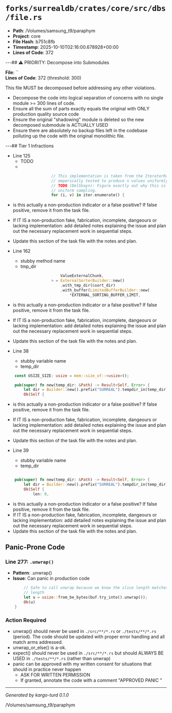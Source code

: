 # `forks/surrealdb/crates/core/src/dbs/file.rs`

- **Path**: /Volumes/samsung_t9/paraphym
- **Project**: core
- **File Hash**: b751c8fb  
- **Timestamp**: 2025-10-10T02:16:00.678928+00:00  
- **Lines of Code**: 372

---## ⚠️ PRIORITY: Decompose into Submodules

**File**: ``  
**Lines of Code**: 372 (threshold: 300)

This file MUST be decomposed before addressing any other violations.

- Decompose the code into logical separation of concerns with no single module >= 300 lines of code. 
- Ensure all the sum of parts exactly equals the original with ONLY production quality source code
- Ensure the original "shadowing" module is deleted so the new decomposed submodule is ACTUALLY USED
- Ensure there are absolutely no backup files left in the codebase polluting up the code with the original monolithic file.

---## Tier 1 Infractions 


- Line 125
  - TODO
  - 

```rust
					// This implementation is taken from the IteratorRandom::choose_multiple. It is
					// emperically tested to produce n values uniformly sampled from the iterator.
					// TODO (DelSkayn): Figure exactly out why this is guarenteed to produce a
					// uniform sampling.
					for (i, v) in iter.enumerate() {
```

- is this actually a non-production indicator or a false positive? If false positive, remove it from the task file.
- If IT IS a non-production fake, fabrication, incomplete, dangeours or lacking implementation: add detailed notes explaining the issue and plan out the necessary replacement work in sequential steps. 
- Update this section of the task file with the notes and plan.


- Line 162
  - stubby method name
  - tmp_dir

```rust
						ValueExternalChunk,
					> = ExternalSorterBuilder::new()
						.with_tmp_dir(&sort_dir)
						.with_buffer(LimitedBufferBuilder::new(
							*EXTERNAL_SORTING_BUFFER_LIMIT,
```

- is this actually a non-production indicator or a false positive? If false positive, remove it from the task file.
- If IT IS a non-production fake, fabrication, incomplete, dangeours or lacking implementation: add detailed notes explaining the issue and plan out the necessary replacement work in sequential steps. 
- Update this section of the task file with the notes and plan.


- Line 38
  - stubby variable name
  - temp_dir

```rust
	const USIZE_SIZE: usize = mem::size_of::<usize>();

	pub(super) fn new(temp_dir: &Path) -> Result<Self, Error> {
		let dir = Builder::new().prefix("SURREAL").tempdir_in(temp_dir)?;
		Ok(Self {
```

- is this actually a non-production indicator or a false positive? If false positive, remove it from the task file.
- If IT IS a non-production fake, fabrication, incomplete, dangeours or lacking implementation: add detailed notes explaining the issue and plan out the necessary replacement work in sequential steps. 
- Update this section of the task file with the notes and plan.


- Line 39
  - stubby variable name
  - temp_dir

```rust

	pub(super) fn new(temp_dir: &Path) -> Result<Self, Error> {
		let dir = Builder::new().prefix("SURREAL").tempdir_in(temp_dir)?;
		Ok(Self {
			len: 0,
```

- is this actually a non-production indicator or a false positive? If false positive, remove it from the task file.
- If IT IS a non-production fake, fabrication, incomplete, dangeours or lacking implementation: add detailed notes explaining the issue and plan out the necessary replacement work in sequential steps. 
- Update this section of the task file with the notes and plan.

## Panic-Prone Code


### Line 277: `.unwrap()`

- **Pattern**: .unwrap()
- **Issue**: Can panic in production code

```rust
		// Safe to call unwrap because we know the slice length matches the expected
		// length
		let u = usize::from_be_bytes(buf.try_into().unwrap());
		Ok(u)
	}
```

### Action Required

- unwrap() should never be used in `./src/**/*.rs` or `./tests/**/*.rs` (period). The code should be updated with proper error handling and all match arms addressed.
- unwrap_or_else() is a-ok. 
- expect() should never be used in `./src/**/*.rs` but should ALWAYS BE USED in `./tests/**/*.rs` (rather than unwrap)
- panic can be approved with my written consent for situations that should in practice never happen  
  - ASK FOR WRITTEN PERMISSION
  - If granted, annotate the code with a comment "APPROVED PANIC "

---

*Generated by kargo-turd 0.1.0*

/Volumes/samsung_t9/paraphym